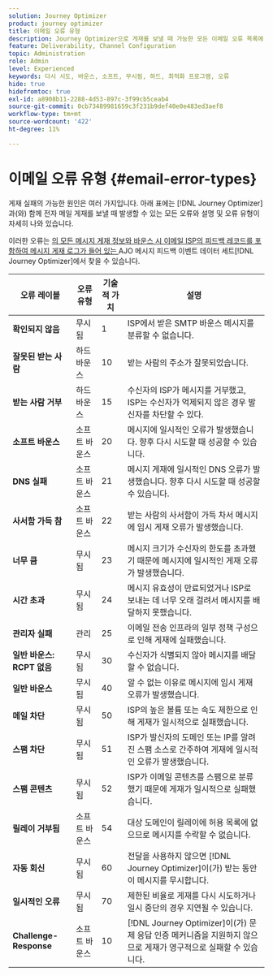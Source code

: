 ```yaml
---
solution: Journey Optimizer
product: journey optimizer
title: 이메일 오류 유형
description: Journey Optimizer으로 게재를 보낼 때 가능한 모든 이메일 오류 목록에 액세스합니다.
feature: Deliverability, Channel Configuration
topic: Administration
role: Admin
level: Experienced
keywords: 다시 시도, 바운스, 소프트, 무시됨, 하드, 최적화 프로그램, 오류
hide: true
hidefromtoc: true
exl-id: a8908b11-2288-4d53-897c-3f99cb5ceab4
source-git-commit: 0cb73489981659c3f231b9def40e0e483ed3aef8
workflow-type: tm+mt
source-wordcount: '422'
ht-degree: 11%

---
```


# 이메일 오류 유형 {#email-error-types}

게재 실패의 가능한 원인은 여러 가지입니다. 아래 표에는 [!DNL Journey Optimizer]과(와) 함께 전자 메일 게재를 보낼 때 발생할 수 있는 모든 오류와 설명 및 오류 유형이 자세히 나와 있습니다.

이러한 오류는 [의 모든 메시지 게재 정보와 바운스 시 이메일 ISP의 피드백 레코드를 포함하여 메시지 게재 로그가 들어 있는 ](../data/datasets-query-examples.md#message-feedback-event-dataset)AJO 메시지 피드백 이벤트 데이터 세트[!DNL Journey Optimizer]에서 찾을 수 있습니다.

| 오류 레이블 | 오류 유형 | 기술적 가치 | 설명 |
| --- | --- | --- | --- |
| **확인되지 않음** | 무시됨 | 1 | ISP에서 받은 SMTP 바운스 메시지를 분류할 수 없습니다. |
| **잘못된 받는 사람** | 하드 바운스 | 10 | 받는 사람의 주소가 잘못되었습니다. |
| **받는 사람 거부** | 하드 바운스 | 15 | 수신자의 ISP가 메시지를 거부했고, ISP는 수신자가 억제되지 않은 경우 발신자를 차단할 수 있다. |
| **소프트 바운스** | 소프트 바운스 | 20 | 메시지에 일시적인 오류가 발생했습니다. 향후 다시 시도할 때 성공할 수 있습니다. |
| **DNS 실패** | 소프트 바운스 | 21 | 메시지 게재에 일시적인 DNS 오류가 발생했습니다. 향후 다시 시도할 때 성공할 수 있습니다. |
| **사서함 가득 참** | 소프트 바운스 | 22 | 받는 사람의 사서함이 가득 차서 메시지에 임시 게재 오류가 발생했습니다. |
| **너무 큼** | 무시됨 | 23 | 메시지 크기가 수신자의 한도를 초과했기 때문에 메시지에 일시적인 게재 오류가 발생했습니다. |
| **시간 초과** | 무시됨 | 24 | 메시지 유효성이 만료되었거나 ISP로 보내는 데 너무 오래 걸려서 메시지를 배달하지 못했습니다. |
| **관리자 실패** | 관리 | 25 | 이메일 전송 인프라의 일부 정책 구성으로 인해 게재에 실패했습니다. |
| **일반 바운스: RCPT 없음** | 무시됨 | 30 | 수신자가 식별되지 않아 메시지를 배달할 수 없습니다. |
| **일반 바운스** | 무시됨 | 40 | 알 수 없는 이유로 메시지에 임시 게재 오류가 발생했습니다. |
| **메일 차단** | 무시됨 | 50 | ISP의 높은 볼륨 또는 속도 제한으로 인해 게재가 일시적으로 실패했습니다. |
| **스팸 차단** | 무시됨 | 51 | ISP가 발신자의 도메인 또는 IP를 알려진 스팸 소스로 간주하여 게재에 일시적인 오류가 발생했습니다. |
| **스팸 콘텐츠** | 무시됨 | 52 | ISP가 이메일 콘텐츠를 스팸으로 분류했기 때문에 게재가 일시적으로 실패했습니다. |
| **릴레이 거부됨** | 소프트 바운스 | 54 | 대상 도메인이 릴레이에 허용 목록에 없으므로 메시지를 수락할 수 없습니다. |
| **자동 회신** | 무시됨 | 60 | 전달을 사용하지 않으면 [!DNL Journey Optimizer]이(가) 받는 동안 이 메시지를 무시합니다. |
| **일시적인 오류** | 무시됨 | 70 | 제한된 비율로 게재를 다시 시도하거나 일시 중단의 경우 지연될 수 있습니다. |
| **Challenge-Response** | 소프트 바운스 | 10 | [!DNL Journey Optimizer]이(가) 문제 응답 인증 메커니즘을 지원하지 않으므로 게재가 영구적으로 실패할 수 있습니다. |
